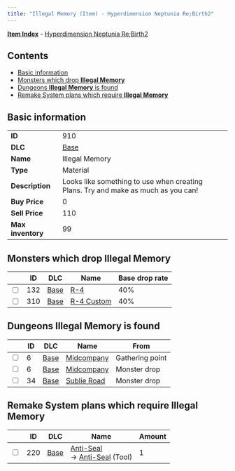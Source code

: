 ```yaml
---
title: "Illegal Memory (Item) - Hyperdimension Neptunia Re;Birth2"
---
```


[**Item Index**](/neptunia/rb2/item/index.html) - [Hyperdimension Neptunia Re;Birth2](/neptunia/rb2)

## Contents

- [Basic information](#basic-information)
- [Monsters which drop **Illegal Memory**](#monsters-which-drop-illegal-memory)
- [Dungeons **Illegal Memory** is found](#dungeons-illegal-memory-is-found)
- [Remake System plans which require **Illegal Memory**](#remake-system-plans-which-require-illegal-memory)

## Basic information

|   |   |
| -- | -- |
| **ID** | 910 |
| **DLC** | [Base](/neptunia/rb2/dlc/0-base.html) |
| **Name** | Illegal Memory |
| **Type** | Material |
| **Description** | Looks like something to use when creating Plans. Try and make as much as you can! |
| **Buy Price** | 0 |
| **Sell Price** | 110 |
| **Max inventory** | 99 |

## Monsters which drop **Illegal Memory**

|    | ID | DLC | Name | Base drop rate |
| -- | -- | --- | ---- | -------------- |
| <input type="checkbox" id="rb2-monster-0-132" class="trackbox" /> | 132 | [Base](/neptunia/rb2/dlc/0-base.html) | [R-4](/neptunia/rb2/monster/0-132-r-4.html) | 40% |
| <input type="checkbox" id="rb2-monster-0-310" class="trackbox" /> | 310 | [Base](/neptunia/rb2/dlc/0-base.html) | [R-4 Custom](/neptunia/rb2/monster/0-310-r-4-custom.html) | 40% |

## Dungeons **Illegal Memory** is found

|    | ID | DLC | Name | From |
| -- | -- | --- | ---- | ---- |
| <input type="checkbox" id="rb2-dungeon-0-6" class="trackbox" /> | 6 | [Base](/neptunia/rb2/dlc/0-base.html) | [Midcompany](/neptunia/rb2/dungeon/0-6-midcompany.html) | Gathering point |
| <input type="checkbox" id="rb2-dungeon-0-6" class="trackbox" /> | 6 | [Base](/neptunia/rb2/dlc/0-base.html) | [Midcompany](/neptunia/rb2/dungeon/0-6-midcompany.html) | Monster drop |
| <input type="checkbox" id="rb2-dungeon-0-34" class="trackbox" /> | 34 | [Base](/neptunia/rb2/dlc/0-base.html) | [Sublie Road](/neptunia/rb2/dungeon/0-34-sublie-road.html) | Monster drop |

## Remake System plans which require **Illegal Memory**

|    | ID | DLC | Name | Amount |
| -- | -- | --- | ---- | ------ |
| <input type="checkbox" id="rb2-remake-0-220" class="trackbox" /> | 220 | [Base](/neptunia/rb2/dlc/0-base.html) | [Anti-Seal](/neptunia/rb2/remake/0-220-anti-seal.html)<br />→ [Anti-Seal](/neptunia/rb2/item/0-25-anti-seal.html) (Tool) | 1 |